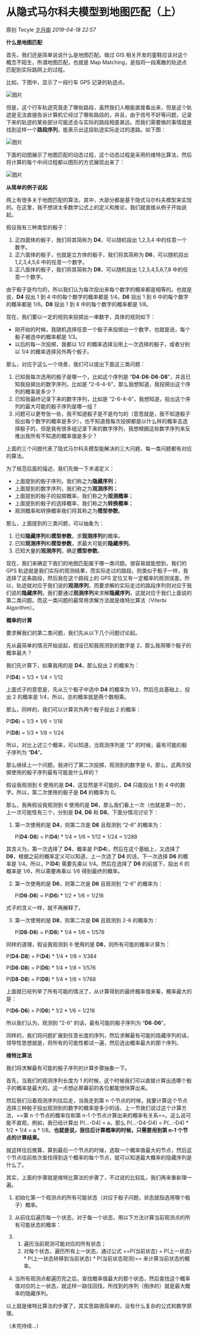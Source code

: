 # 从隐式马尔科夫模型到地图匹配（上）

原创 Tecyle [夕月阁](javascript:void(0);) *2019-04-18 22:57*

**什么是地图匹配**

首先，我们还是简单说说什么是地图匹配。做过 GIS 相关开发的童鞋应该对这个概念不陌生，所谓地图匹配，也就是 Map Matching，是指将一段离散的轨迹点匹配到实际路网上的过程。

比如，下图中，显示了一段行车 GPS 记录的轨迹点。

![图片](image/微信图片_20230314105108.jpg)

但是，这个行车轨迹究竟走了哪些路段，虽然我们人眼能直接看出来，但是这个轨迹是无法直接告诉计算机它经过了哪些路段的，并且，由于信号不好等问题，记录下来的轨迹的某些部分可能还会与实际的路段相差甚远。而我们需要做的事情就是找到这样一个**路段序列**，能表示出这段轨迹实际走过的道路。如下图：

![图片](image/微信图片_20230314105230.jpg)

下面的动图展示了地图匹配的动态过程，这个动态过程是采用的维特比算法，然后将计算的每个中间过程都以图形的方式展现出来了：

![图片](image/640)

**从简单的例子说起**

网上有很多关于地图匹配的算法，其中，大部分都是基于隐式马尔科夫模型来实现的。在这里，我不想讲太多数学公式上的定义和推论，我们就直接从例子开始说起。

假设我有三种类型的骰子：

1. 正四面体的骰子，我们将其简称为 **D4**，可以随机投出 1,2,3,4 中的任意一个数字。
2. 正六面体的骰子，也就是立方体的骰子，我们将其简称为 **D6**，可以随机投出 1,2,3,4,5,6 中的任意一个数字。
3. 正八面体的骰子，我们将其简称为 **D8**，可以随机投出 1,2,3,4,5,6,7,8 中的任意一个数字。

由于骰子是均匀的，所以我们认为每次投出来每个数字的概率都是相等的。也就是说，**D4** 投出 1 到 4 中的每个数字的概率都是 1/4。**D6** 投出 1 到 6 中的每个数字的概率都是 1/6。**D8** 投出 1 到 8 中的每个数字的概率都是 1/8。

现在，我们要以一定的规则来投掷出一串数字，具体的规则如下：

- 刚开始的时候，我随机选择任意一个骰子来投掷出一个数字，也就是说，每个骰子被选中的概率都是 1/3。
- 以后的每一次投掷，我都以 1/2 的概率选择沿用上一次选择的骰子，或者分别以 1/4 的概率选择另外两个骰子。

那么，对应于这么一个场景，我们可以提出下面这三类问题：

1. 已知我每次选用的骰子是哪一个，比如这个序列是 “**D4**-**D6**-**D6**-**D8**”，并且已知我投掷出的数字序列，比如是 “2-6-4-6”，那么我想知道，我投掷出这个序列的概率是多少？
2. 已知我最终记录下来的数字序列，比如是 “2-6-4-6”，我想知道，投出这个序列的最大可能的骰子序列是哪一组？
3. 问题可以更夸张一些，我不知道骰子是不是均匀的（意思就是，我不知道骰子投出每个数字的概率是多少），也不知道我每次投掷都是以什么样的概率去选择骰子的，但是我有很多组记录下来的数字序列，我想根据这些数字序列来反推出我所有不知道的概率值是多少？

上面的三个问题代表了隐式马尔科夫模型能解决的三大问题，每一类问题都有对应的算法。

为了规范后面的描述，我们先做一下术语定义：

- 上面提到的骰子序列，我们称之为**隐藏序列**；
- 上面提到的数字序列，我们称之为**观测序列**；
- 上面提到的骰子的投掷概率，我们称之为**观测概率**；
- 上面提到的骰子的选择概率，我们称之为**转换概率**；
- 观测概率和转换概率我们将其称之为**模型参数**。

那么，上面提到的三类问题，可以抽象为：

1. 已知**隐藏序列**和**模型参数**，求**观测序列**的概率。
2. 已知**观测序列**和**模型参数**，求最大可能的**隐藏序列**。
3. 已知大量的**观测序列**，确定**模型参数**。

现在，我们来确定下我们的地图匹配属于哪一类问题。很容易就能想到，我们的 GPS 轨迹就是我们实际的观测结果，而实际走过的路段，则类似于骰子一样，我选择了这条路段，然后我在这个路段上的 GPS 定位又有一定概率的观测误差。所以，轨迹就对应于我们说的**观测序列**，而要求解的实际走过的路段序列则对应于我们说的**隐藏序列**，我们要通过**观测序列**来求解**隐藏序列**，这就对应于我们上面说的第二类问题。而这一类问题的最常用求解方法就是维特比算法（Viterbi Algorithm）。

**概率的计算**

要求解我们的第二类问题，我们先从以下几个问题讨论起。

先从最简单的情况开始说起，假设已知我观测到的数字是 2，那么我用哪个骰子的概率最大？

我们先计算下，如果我用的是 **D4**，那么投出 2 的概率为：

P(**D4**) = 1/3 * 1/4 = 1/12

上面式子的意思是，先从三个骰子中选中 **D4** 的概率为 1/3，然后在此基础上，投出 2 的概率是 1/4，所以，总的概率就是两个数相乘。

那么，同样的，我们可以计算另外两个骰子投出 2 的概率：

P(**D6**) = 1/3 * 1/6 = 1/18

P(**D8**) = 1/3 * 1/8 = 1/24

所以，对比上述三个概率，可以知道，当观测序列是 “2” 的时候，最有可能的骰子序列为 “**D4**”。

那么继续上一个问题，我进行了第二次投掷，观测到的数字是 6，那么，这两次投掷使用的骰子序列最有可能是什么样的？

假设我观测到 6 使用的是 **D4**，这显然是不可能的，**D4** 只能投出 1 到 4 中的数字。所以，第二次使用的骰子是 **D4** 的概率为 0。

那么，我再假设我观测到 6 使用的是 **D6**，那么我们看上一次（也就是第一次），上一次可能性有三个，分别是 **D4**, **D6** 和 **D8**。下面分情况讨论下：

1. 第一次使用的是 **D4**，则第二次是 **D6** 且观测到 “2-6” 的概率为：

   P(**D4**-**D6**) = P(**D4**) * 1/4 * 1/6 = 1/12 * 1/24 = 1/288

其含义为，第一次选择了 **D4**，概率是 P(**D4**)，然后在这个基础上，又选择了 **D6**，根据之前的概率定义可以知道，上一次选了 **D4** 的话，下一次选择 **D6** 的概率是 1/4。所以，P(**D4**) 需要先乘以 1/4。然后在选择了 **D6** 的前提下，投出 6 的概率是 1/6，所以需要再乘以 1/6 得到最终的概率。

2. 第一次使用的是 **D6**，则第二次是 **D6** 且观测到 “2-6” 的概率为：

   P(**D6**-**D6**) = P(**D6**) * 1/2 * 1/6 = 1/216

式子的含义一样，就不再解释了。

3. 第一次使用的是 **D8**，则第二次是 **D6** 且观测到 2-6 的概率为：

   P(**D8**-**D6**) = P(**D8**) * 1/4 * 1/6 = 1/576

同样的道理，假设我观测到 6 使用的是 **D8**，则所有可能的概率计算为：

P(**D4**-**D8**) = P(**D4**) * 1/4 * 1/8 = 1/384

P(**D6**-**D8**) = P(**D6**) * 1/4 * 1/8 = 1/576

P(**D8**-**D8**) = P(**D8**) * 1/4 * 1/8 = 1/768



上面就已经列举了所有可能的情况了，从计算得到的最终概率值来看，概率最大的是：

P(**D6**-**D6**) = P(**D6**) * 1/2 * 1/6 = 1/216

所以我们认为，观测到 “2-6” 的话，最有可能的骰子序列为 “**D6**-**D6**”。

同样的，我们将问题扩展到任意长度的序列，然后求解最有可能的隐藏序列的话，领导性思想就是，将所有的可能性都试一遍，然后选出概率最大的那个序列。

**维特比算法**

我们将求解最有可能的骰子序列的计算步骤抽象一下。

首先，当我们的观测序列长度为 1 的时候，这个时候我们可以直接计算出选哪个骰子的概率是最大的。这一点想必屏幕前的各位都能很快算出来。

然后我们沿着观测序列往后走，当我走到第 n 个节点的时候，我要计算这个节点选择三种骰子投出观测到的数字的概率是多少的话，上一节我们说过这个计算方法，==第 n 个节点的概率仅和第 n-1 个节点计算出来的概率有关系==。这么说可能不直观，例如，我已经计算出 P(...-D4) = a，那么 P(...-D4-D4) = P(...-D4) * 1/2 * 1/4 = a * 1/8。**也就是说，我往后计算概率的时候，只需要用到第 n-1 个节点的计算结果。**

就这样往后推算，算到最后一个节点的时候，选取一个概率值最大的节点，然后这个节点往前依次查找得到这个概率的每个节点，就可以知道最大概率的隐藏序列是什么了。

其实，上面的步骤就是维特比算法的步骤了，不过说的比较乱，我们再来重新理一遍。

1. 初始化第一个观测点的所有可能状态（对应于骰子问题，状态就指选用哪个骰子）概率。

2. 从前往后遍历每一个状态，对于每一个状态，用以下方法计算当前观测点的所有可能状态的概率：

3. 1. 遍历当前观测可能对应的所有状态；
   2. 对每个状态，遍历所有上一状态，通过公式 ==P(当前状态) = P(上一状态) * P(上一状态转移到当前状态) * P(当前状态观测)== 来计算当前状态的概率。

4. 当所有观测点都遍历完之后，查找概率值最大的那个状态，然后查找这个概率值对应的上一状态，就这样一路往回找，所找到的序列（倒序的）就是最大概率的隐藏序列。

以上就是维特比算法的步骤了，其实思路很简单的，没有什么复杂的公式和数学原理。



（未完待续...）